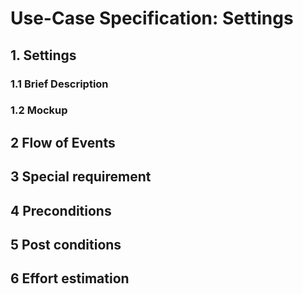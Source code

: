 # Use-Case Specification: Settings

## 1. Settings

### 1.1 Brief Description

### 1.2 Mockup



## 2 Flow of Events

## 3 Special requirement 

## 4 Preconditions

## 5 Post conditions  

## 6 Effort estimation 
